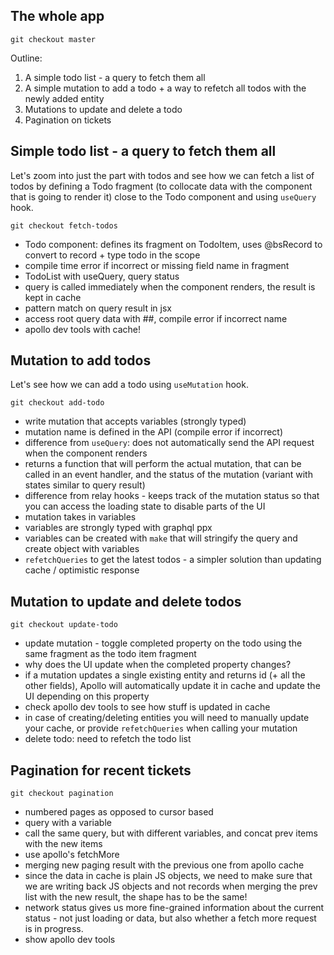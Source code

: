## The whole app

`git checkout master`

Outline:

1. A simple todo list - a query to fetch them all
2. A simple mutation to add a todo + a way to refetch all todos with the newly added entity
3. Mutations to update and delete a todo
4. Pagination on tickets

## Simple todo list - a query to fetch them all

Let's zoom into just the part with todos and see how we can fetch a list of todos by defining a Todo fragment (to collocate data with the component that is going to render it) close to the Todo component and using `useQuery` hook.

`git checkout fetch-todos`

- Todo component: defines its fragment on TodoItem, uses @bsRecord to convert to record + type todo in the scope
- compile time error if incorrect or missing field name in fragment
- TodoList with useQuery, query status
- query is called immediately when the component renders, the result is kept in cache
- pattern match on query result in jsx
- access root query data with ##, compile error if incorrect name
- apollo dev tools with cache!

## Mutation to add todos

Let's see how we can add a todo using `useMutation` hook.

`git checkout add-todo`

- write mutation that accepts variables (strongly typed)
- mutation name is defined in the API (compile error if incorrect)
- difference from `useQuery`: does not automatically send the API request when the component renders
- returns a function that will perform the actual mutation, that can be called in an event handler, and the status of the mutation (variant with states similar to query result)
- difference from relay hooks - keeps track of the mutation status so that you can access the loading state to disable parts of the UI
- mutation takes in variables
- variables are strongly typed with graphql ppx
- variables can be created with `make` that will stringify the query and create object with variables
- `refetchQueries` to get the latest todos - a simpler solution than updating cache / optimistic response

## Mutation to update and delete todos

`git checkout update-todo`

- update mutation - toggle completed property on the todo using the same fragment as the todo item fragment
- why does the UI update when the completed property changes?
- if a mutation updates a single existing entity and returns id (+ all the other fields), Apollo will automatically update it in cache and update the UI depending on this property
- check apollo dev tools to see how stuff is updated in cache
- in case of creating/deleting entities you will need to manually update your cache, or provide `refetchQueries` when calling your mutation
- delete todo: need to refetch the todo list

## Pagination for recent tickets

`git checkout pagination`

- numbered pages as opposed to cursor based
- query with a variable
- call the same query, but with different variables, and concat prev items with the new items
- use apollo's fetchMore
- merging new paging result with the previous one from apollo cache
- since the data in cache is plain JS objects, we need to make sure that we are writing back JS objects and not records when merging the prev list with the new result, the shape has to be the same!
- network status gives us more fine-grained information about the current status - not just loading or data, but also whether a fetch more request is in progress.
- show apollo dev tools
